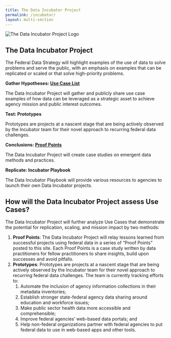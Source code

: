 ```yaml
---
title: The Data Incubator Project
permalink: /incubator/
layout: multi-section
---
```


<section class="usa-section">

<div class="usa-grid">
    <div class="usa-width-one-third">
      <img alt="The Data Incubator Project Logo" src="{{ site.baseurl }}/assets/img/federal-data-strategy-incubator-project-logo.png">
    </div>
    <div class="usa-width-two-thirds"  markdown="1">

## The Data Incubator Project

The Federal Data Strategy will highlight examples of the use of data to solve problems and serve the public, with an emphasis on examples that can be replicated or scaled or that solve high-priority problems. 

**Gather Hypotheses: [Use Case List](https://strategy.data.gov/use-cases/)**

The Data Incubator Project will gather and publicly share use case examples of how data can be leveraged as a strategic asset to achieve agency mission and public interest outcomes.

**Test: Prototypes**

Prototypes are projects at a nascent stage that are being actively observed by the Incubator team for their novel approach to recurring federal data challenges.

**Conclusions: [Proof Points](https://strategy.data.gov/proof-points/)**

The Data Incubator Project will create case studies on emergent data methods and practices. 

**Replicate: Incubator Playbook**

The Data Incubator Playbook will provide various resources to agencies to launch their own Data Incubator projects. 

</div>

</div>
</section>

<section class="usa-section usa-section-dark">
<div class="usa-grid" markdown="1">

## How will the Data Incubator Project assess Use Cases?

The Data Incubator Project will further analyze Use Cases that demonstrate the potential for replication, scaling, and mission impact by two methods: 

1.  **Proof Points**: The Data Incubator Project will relay lessons learned from successful projects using federal data in a series of “Proof Points” posted to this site. Each Proof Points is a case study written by data practitioners for fellow practitioners to share insights, build upon successes and avoid pitfalls.  
2.  **Prototypes**: Prototypes are projects at a nascent stage that are being actively observed by the Incubator team for their novel approach to recurring federal data challenges. The team is currently tracking efforts to:
	1.	Automate the inclusion of agency information collections in their metadata inventories;
	2.	Establish stronger state-federal agency data sharing around education and workforce issues;
	3.	Make public sector health data more accessible and comprehensible;
	4.	Improve federal agencies’ web-based data portals; and
	5.	Help non-federal organizations partner with federal agencies to put federal data to use in web-based apps and other tools.

</div>
</section>


